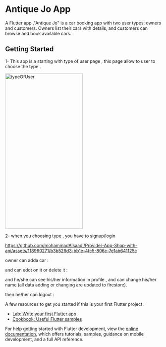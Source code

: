 # Antique Jo App

A  Flutter app ,"Antique Jo" is a car booking app with two user types: owners and customers. Owners list their cars with details, and customers can browse and book available cars.  .

## Getting Started

1- This app  is a starting with type of user page , this page allow to user to choose the type .


<img src="https://github.com/mohammadAlsaadi/Provider-App-Shop-with-api/assets/118960271/3ff1ce33-53ff-4d8e-91ec-e678a6b21873" alt="typeOfUser" width="250" height="500">


2- when you choosing type , you have to signup/login 


https://github.com/mohammadAlsaadi/Provider-App-Shop-with-api/assets/118960271/b3b526d3-bb1e-4fc5-806c-7e1ab641125c


owner can adda car :

and can edot on it or delete it :


and he/she can see his/her information in profile , and can change his/her name (all data adding or changing are updated to firestore).


then he/her can logout :





A few resources to get you started if this is your first Flutter project:

- [Lab: Write your first Flutter app](https://docs.flutter.dev/get-started/codelab)
- [Cookbook: Useful Flutter samples](https://docs.flutter.dev/cookbook)

For help getting started with Flutter development, view the
[online documentation](https://docs.flutter.dev/), which offers tutorials,
samples, guidance on mobile development, and a full API reference.
